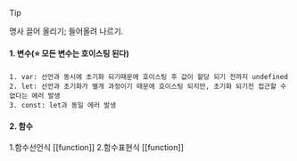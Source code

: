 > [!tip]
> 명사
> 끌어 올리기; 들어올려 나르기.

#### 1. 변수(⭐️ 모든 변수는 호이스팅 된다)
	1. var: 선언과 동시에 초기화 되기때문에 호이스팅 후 값이 할당 되기 전까지 undefined
	2. let: 선언과 초기화가 별개 과정이기 때문에 호이스팅 되지만, 초기화 되기전 접근할 수 없다는 에러 발생
	3. const: let과 동일 에러 발생
#### 2. 함수
1.함수선언식 [[function]]
2.함수표현식 [[function]] 